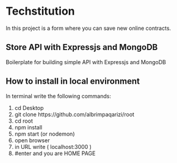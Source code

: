 # Techstitution
In this project is a form where you can save new online contracts.



<h2>Store API with Expressjs and MongoDB</h2>
<p>Boilerplate for building simple API with Expressjs and MongoDB</p>

<h2>How to install in local environment</h2>
<p>In terminal write the following commands:</p>
<ol> 
  <li>cd Desktop</li>
  <li>git clone https://github.com/albrimpaqarizi/root</li>
  <li>cd root</li>
  <li>npm install</li>
  <li>npm start (or nodemon)</li>
  <li>open browser</li>
  <li>in URL write ( localhost:3000 )</li>
  <li>#enter and you are HOME PAGE</li>
  </ol>
